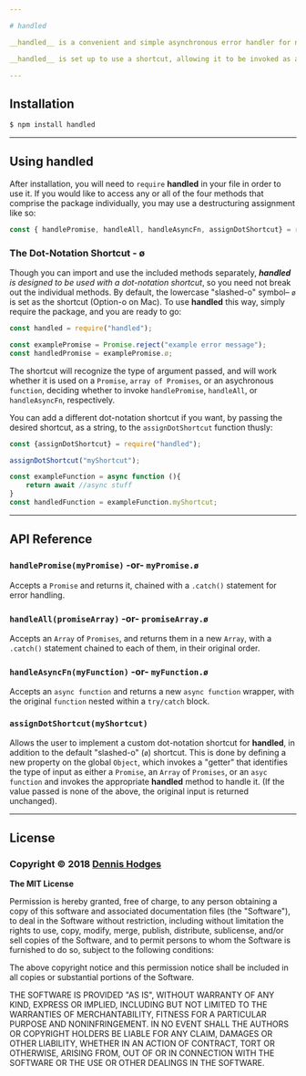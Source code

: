 ```yaml
---

# handled

__handled__ is a convenient and simple asynchronous error handler for node.js. You can pass __handled__ a `Promise`, an `Array` of `Promises`, or an `async function`, and it will return it with basic error handling added. 

__handled__ is set up to use a shortcut, allowing it to be invoked as a property of the global `Object`, using dot-notation. This makes it easy to add error handling without the need to nest blocks of code in parentheses.

---
```


## Installation

``` bash
$ npm install handled
```

---

## Using handled

After installation, you will need to `require` __handled__ in your file in order to use it. If you would like to access any or all of the four methods that comprise the package individually, you may use a destructuring assignment like so:

```javascript
const {	handlePromise, handleAll, handleAsyncFn, assignDotShortcut} = require("handled");
```

### The Dot-Notation Shortcut - ø

Though you can import and use the included methods separately, *__handled__ is designed to be used with a dot-notation shortcut*, so you need not break out the individual methods. By default, the lowercase "slashed-o" symbol– `ø`  is set as the shortcut (Option-o on Mac). To use __handled__ this way, simply require the package, and you are ready to go:

```javascript
const handled = require("handled");

const examplePromise = Promise.reject("example error message");
const handledPromise = examplePromise.ø;

```

The shortcut will recognize the type of argument passed, and will work whether it is used on a `Promise`, `array of Promises`, or an asychronous `function`, deciding whether to invoke `handlePromise`, `handleAll`, or `handleAsyncFn`, respectively.

You can add a different dot-notation shortcut if you want, by passing the desired shortcut, as a string, to the `assignDotShortcut` function thusly:

```javascript
const {assignDotShortcut} = require("handled");

assignDotShortcut("myShortcut");

const exampleFunction = async function (){
	return await //async stuff
}
const handledFunction = exampleFunction.myShortcut;
```

---

## API Reference

### `handlePromise(myPromise)` -or- `myPromise.ø`

Accepts a `Promise` and returns it, chained with a `.catch()` statement for error handling.

### `handleAll(promiseArray)` -or- `promiseArray.ø`

Accepts an `Array` of `Promises`, and returns them in a new `Array`, with a `.catch()` statement chained to each of them, in their original order.

### `handleAsyncFn(myFunction)` -or- `myFunction.ø`

Accepts an `async function` and returns a new `async function` wrapper, with the original `function` nested within a `try/catch` block.

### `assignDotShortcut(myShortcut)`

Allows the user to implement a custom dot-notation shortcut for __handled__, in addition to the default "slashed-o" (`ø`) shortcut. This is done by defining a new property on the global `Object`, which invokes a "getter" that identifies the type of input as either a `Promise`, an `Array` of `Promises`, or an `asyc function` and invokes the appropriate __handled__ method to handle it. (If the value passed is none of the above, the original input is returned unchanged).

---

## License

### Copyright © 2018 [Dennis Hodges](https://github.com/fermentationist) 


__The MIT License__

Permission is hereby granted, free of charge, to any person obtaining a copy
of this software and associated documentation files (the "Software"), to deal
in the Software without restriction, including without limitation the rights
to use, copy, modify, merge, publish, distribute, sublicense, and/or sell
copies of the Software, and to permit persons to whom the Software is
furnished to do so, subject to the following conditions:

The above copyright notice and this permission notice shall be included in
all copies or substantial portions of the Software.

THE SOFTWARE IS PROVIDED "AS IS", WITHOUT WARRANTY OF ANY KIND, EXPRESS OR
IMPLIED, INCLUDING BUT NOT LIMITED TO THE WARRANTIES OF MERCHANTABILITY,
FITNESS FOR A PARTICULAR PURPOSE AND NONINFRINGEMENT. IN NO EVENT SHALL THE
AUTHORS OR COPYRIGHT HOLDERS BE LIABLE FOR ANY CLAIM, DAMAGES OR OTHER
LIABILITY, WHETHER IN AN ACTION OF CONTRACT, TORT OR OTHERWISE, ARISING FROM,
OUT OF OR IN CONNECTION WITH THE SOFTWARE OR THE USE OR OTHER DEALINGS IN
THE SOFTWARE.

